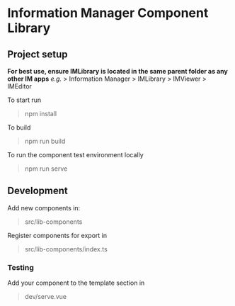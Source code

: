 # Information Manager Component Library

## Project setup

**For best use, ensure IMLibrary is located in the same parent folder as any other IM apps**
_e.g._
\> Information Manager
\> IMLibrary
\> IMViewer
\> IMEditor

To start run

> npm install

To build

> npm run build

To run the component test environment locally

> npm run serve

## Development

Add new components in:

> src/lib-components

Register components for export in

> src/lib-components/index.ts

### Testing

Add your component to the template section in

> dev/serve.vue
